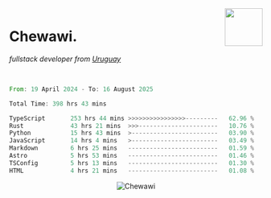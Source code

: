 <img align="right" width="75px" src="https://cdn.discordapp.com/emojis/951914063808565309.webp?name=rivowo" />

# Chewawi.
*fullstack developer from [Uruguay](https://es.wikipedia.org/wiki/Uruguay )*


<br/>

<!--<p align="center"><a href="https://discord.com/users/852970774067544165" target="_blank" rel="noopener"><img width=600 src="https://lanyard.cnrad.dev/api/852970774067544165" alt="Chewawi"></a><p/> -->

<!--<p align="center">&nbsp;<img align="center" src="https://github-readme-stats.vercel.app/api?username=chewawi&show_icons=true&locale=en" alt="noraa08" /></p> -->

<!--START_SECTION:waka-->

```rust
From: 19 April 2024 - To: 16 August 2025

Total Time: 398 hrs 43 mins

TypeScript       253 hrs 44 mins >>>>>>>>>>>>>>>>---------   62.96 %
Rust             43 hrs 21 mins  >>>----------------------   10.76 %
Python           15 hrs 43 mins  >------------------------   03.90 %
JavaScript       14 hrs 4 mins   >------------------------   03.49 %
Markdown         6 hrs 25 mins   -------------------------   01.59 %
Astro            5 hrs 53 mins   -------------------------   01.46 %
TSConfig         5 hrs 13 mins   -------------------------   01.30 %
HTML             4 hrs 21 mins   -------------------------   01.08 %
```

<!--END_SECTION:waka-->

<p align="center"> <img src="https://komarev.com/ghpvc/?username=Chewawi&label=Profile%20views&color=0e75b6&style=flat" alt="Chewawi" /> </p>
